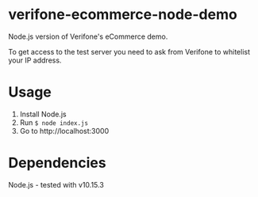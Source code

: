 # verifone-ecommerce-node-demo
Node.js version of Verifone's eCommerce demo.

To get access to the test server you need to ask from Verifone to whitelist your IP address.

# Usage
1. Install Node.js
2. Run `$ node index.js`
3. Go to http://localhost:3000

# Dependencies
Node.js - tested with v10.15.3
